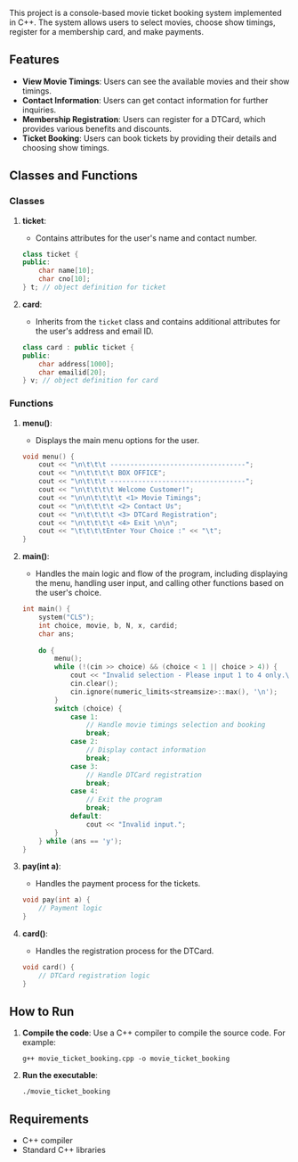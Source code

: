 

This project is a console-based movie ticket booking system implemented in C++. The system allows users to select movies, choose show timings, register for a membership card, and make payments.

## Features

- **View Movie Timings**: Users can see the available movies and their show timings.
- **Contact Information**: Users can get contact information for further inquiries.
- **Membership Registration**: Users can register for a DTCard, which provides various benefits and discounts.
- **Ticket Booking**: Users can book tickets by providing their details and choosing show timings.

## Classes and Functions

### Classes

1. **ticket**: 
   - Contains attributes for the user's name and contact number.

    ```cpp
    class ticket {
    public:
        char name[10];
        char cno[10];
    } t; // object definition for ticket
    ```

2. **card**: 
   - Inherits from the `ticket` class and contains additional attributes for the user's address and email ID.

    ```cpp
    class card : public ticket {
    public:
        char address[1000];
        char emailid[20];
    } v; // object definition for card
    ```

### Functions

1. **menu()**: 
   - Displays the main menu options for the user.

    ```cpp
    void menu() {
        cout << "\n\t\t\t ----------------------------------";
        cout << "\n\t\t\t\t BOX OFFICE";
        cout << "\n\t\t\t ----------------------------------";
        cout << "\n\t\t\t\t Welcome Customer!";
        cout << "\n\n\t\t\t\t <1> Movie Timings";
        cout << "\n\t\t\t\t <2> Contact Us";
        cout << "\n\t\t\t\t <3> DTCard Registration";
        cout << "\n\t\t\t\t <4> Exit \n\n";
        cout << "\t\t\t\tEnter Your Choice :" << "\t";
    }
    ```

2. **main()**: 
   - Handles the main logic and flow of the program, including displaying the menu, handling user input, and calling other functions based on the user's choice.

    ```cpp
    int main() {
        system("CLS");
        int choice, movie, b, N, x, cardid;
        char ans;
        
        do {
            menu();
            while (!(cin >> choice) && (choice < 1 || choice > 4)) {
                cout << "Invalid selection - Please input 1 to 4 only.\n";
                cin.clear();
                cin.ignore(numeric_limits<streamsize>::max(), '\n');
            }
            switch (choice) {
                case 1:
                    // Handle movie timings selection and booking
                    break;
                case 2:
                    // Display contact information
                    break;
                case 3:
                    // Handle DTCard registration
                    break;
                case 4:
                    // Exit the program
                    break;
                default:
                    cout << "Invalid input.";
            }
        } while (ans == 'y');
    }
    ```

3. **pay(int a)**: 
   - Handles the payment process for the tickets.

    ```cpp
    void pay(int a) {
        // Payment logic
    }
    ```

4. **card()**: 
   - Handles the registration process for the DTCard.

    ```cpp
    void card() {
        // DTCard registration logic
    }
    ```

## How to Run

1. **Compile the code**: Use a C++ compiler to compile the source code. For example:
    ```
    g++ movie_ticket_booking.cpp -o movie_ticket_booking
    ```

2. **Run the executable**:
    ```
    ./movie_ticket_booking
    ```

## Requirements

- C++ compiler
- Standard C++ libraries

